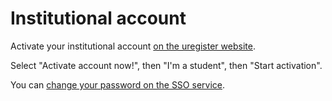 # Institutional account

Activate your institutional account [on the uregister website](https://uregister.ihu.gr/).

Select "Activate account now!", then "I'm a student", then "Start activation".

You can [change your password on the SSO service](https://mypassword.ihu.gr/reset_password.php).